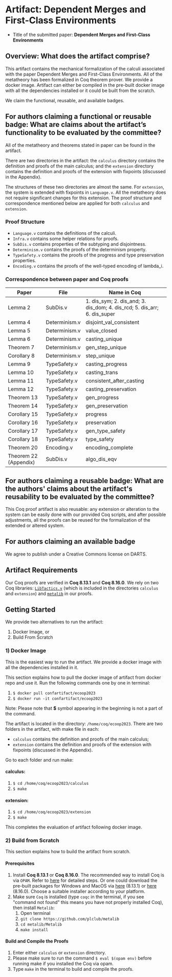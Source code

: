 # Artifact: Dependent Merges and First-Class Environments

- Title of the submitted paper: **Dependent Merges and First-Class Environments**

## Overview: What does the artifact comprise?

This artifact contains the mechanical formalization of the calculi associated with the paper Dependent Merges and First-Class Environments. All of the metatheory has been formalized in Coq theorem prover. We provide a docker image. Artifact can either be compiled in the pre-built docker image with all the dependencies installed or it could be built from the scratch.

We claim the functional, reusable, and available badges.

## For authors claiming a functional or reusable badge: What are claims about the artifact’s functionality to be evaluated by the committee?

All of the metatheory and theorems stated in paper can be found in the artifact.

There are two directories in the artifact: the `calculus` directory contains the definition and proofs of the main calculus; and the `extension` directory contains the definition and proofs of the extension with fixpoints (discussed in the Appendix). 

The structures of these two directories are almost the same. For `extension`, the system is extended with fixpoints in `Language.v`. All the metatheory does not require significant changes for this extension. The proof structure and correspondence mentioned below are applied for both `calculus` and `extension`.

### Proof Structure
- `Language.v` contains the definitions of the calculi.
- `Infra.v` contains some helper relations for proofs.
- `SubDis.v` contains properties of the subtyping and disjointness.
- `Determinism.v` contains the proofs of the determinism property.
- `TypeSafety.v` contains the proofs of the progress and type preservation properties.
- `Encoding.v` contains the proofs of the well-typed encoding of lambda_i.

### Correspondence between paper and Coq proofs

| Paper                 | File          | Name in Coq                                                  |
| --------------------- | ------------- | ------------------------------------------------------------ |
| Lemma 2               | SubDis.v      | 1. dis_sym; 2. dis_and; 3. dis_dom; 4. dis_rcd; 5. dis_arr; 6. dis_super |
| Lemma 4               | Determinism.v | disjoint_val_consistent                                      |
| Lemma 5               | Determinism.v | value_closed                                                 |
| Lemma 6               | Determinism.v | casting_unique                                               |
| Theorem 7             | Determinism.v | gen_step_unique                                              |
| Corollary 8           | Determinism.v | step_unique                                                  |
| Lemma 9               | TypeSafety.v  | casting_progress                                             |
| Lemma 10              | TypeSafety.v  | casting_trans                                                |
| Lemma 11              | TypeSafety.v  | consistent_after_casting                                     |
| Lemma 12              | TypeSafety.v  | casting_preservation                                         |
| Theorem 13            | TypeSafety.v  | gen_progress                                                 |
| Theorem 14            | TypeSafety.v  | gen_preservation                                             |
| Corollary 15          | TypeSafety.v  | progress                                                     |
| Corollary 16          | TypeSafety.v  | preservation                                                 |
| Corollary 17          | TypeSafety.v  | gen_type_safety                                              |
| Corollary 18          | TypeSafety.v  | type_safety                                                  |
| Theorem 20            | Encoding.v    | encoding_complete                                            |
| Theorem 22 (Appendix) | SubDis.v      | algo_dis_eqv                                                 |


## For authors claiming a reusable badge: What are the authors' claims about the artifact's reusability to be evaluated by the committee?

This Coq proof artifact is also reusable: any extension or alteration to the system can be easily done with our provided Coq scripts, and after possible adjustments, all the proofs can be reused for the formalization of the extended or altered system.

## For authors claiming an available badge

We agree to publish under a Creative Commons license on DARTS.


## Artifact Requirements

Our Coq proofs are verified in **Coq 8.13.1** and **Coq 8.16.0**. We rely on two Coq libraries: [`LibTactics.v`](http://gallium.inria.fr/~fpottier/ssphs/LibTactics.html) (which is included in the directories `calculus` and `extension`) and [`metalib`](https://github.com/plclub/metalib) in our proofs.

## Getting Started

We provide two alternatives to run the artifact:
1. Docker Image, or
2. Build From Scratch

### 1) Docker Image
This is the easiest way to run the artifact. We provide a docker image with all the dependencies installed in it.

This section explains how to pull the docker image of artifact from docker repo and use it. Run the following commands one by one in terminal:

1. `$ docker pull confartifact/ecoop2023`
2. `$ docker run -it confartifact/ecoop2023`

Note: Please note that **$** symbol appearing in the beginning is not a part of the command.

The artifact is located in the directory: `/home/coq/ecoop2023`. There are two folders in the artifact, with make file in each:
- `calculus` contains the definition and proofs of the main calculus;
- `extension` contains the definition and proofs of the extension with fixpoints (discussed in the Appendix). 

Go to each folder and run make:
#### calculus:
1. `$ cd /home/coq/ecoop2023/calculus`
2. `$ make`
#### extension:
1. `$ cd /home/coq/ecoop2023/extension`
2. `$ make`

This completes the evaluation of artifact following docker image.

### 2) Build from Scratch
This section explains how to build the artifact from scratch.

#### Prerequisites

1. Install **Coq 8.13.1** or **Coq 8.16.0**. The recommended way to install Coq is via `OPAM`. Refer to [here](https://coq.inria.fr/opam/www/using.html) for detailed steps. Or one could download the pre-built packages for Windows and MacOS via [here](https://github.com/coq/coq/releases/tag/V8.13.1) (8.13.1) or [here](https://github.com/coq/coq/releases/tag/V8.16.0) (8.16.0). Choose a suitable installer according to your platform.
2. Make sure `Coq` is installed (type `coqc` in the terminal, if you see "command not found" this means you have not properly installed Coq), then install `Metalib`:
   1. Open terminal
   2. `git clone https://github.com/plclub/metalib`
   3. `cd metalib/Metalib`
   4. `make install`

#### Build and Compile the Proofs

1. Enter either `calculus` or `extension` directory.
2. Please make sure to run the command `$ eval $(opam env)` before running make if you installed the Coq via opam.
3. Type `make` in the terminal to build and compile the proofs.
